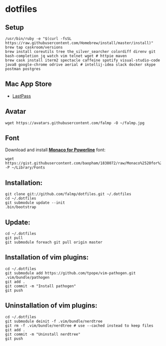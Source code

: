 # dotfiles

## Setup

```
/usr/bin/ruby -e "$(curl -fsSL https://raw.githubusercontent.com/Homebrew/install/master/install)"
brew tap caskroom/versions
brew install coreutils tree the_silver_searcher colordiff direnv git bash-completion jq watch vim telnet wget # httpie maven
brew cask install iterm2 spectacle caffeine spotify visual-studio-code java8 google-chrome odrive aerial # intellij-idea slack docker skype postman postgres
```

## Mac App Store

- [LastPass](https://itunes.apple.com/us/app/lastpass/id926036361?ls=1&mt=12)

## Avatar

```
wget https://avatars.githubusercontent.com/falmp -O ~/falmp.jpg
```

## Font

Download and install **[Monaco for Powerline](https://gist.github.com/baopham/1838072#file-monaco-for-powerline-otf)** font:

```
wget https://gist.githubusercontent.com/baopham/1838072/raw/Monaco%2520for%2520Powerline.otf -P ~/Library/Fonts
```

## Installation:

```
git clone git://github.com/falmp/dotfiles.git ~/.dotfiles
cd ~/.dotfiles
git submodule update --init
.bin/bootstrap
```

## Update:

```
cd ~/.dotfiles
git pull
git submodule foreach git pull origin master
```

## Installation of vim plugins:

```
cd ~/.dotfiles
git submodule add https://github.com/tpope/vim-pathogen.git .vim/bundle/pathogen
git add .
git commit -m "Install pathogen"
git push
```

## Uninstallation of vim plugins:

```
cd ~/.dotfiles
git submodule deinit -f .vim/bundle/nerdtree
git rm -f .vim/bundle/nerdtree # use --cached instead to keep files
git add .
git commit -m "Uninstall nerdtree"
git push
```
